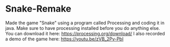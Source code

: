 # Snake-Remake
Made the game "Snake" using a program called Processing and coding it in java.
Make sure to have processing installed before you do anything else. You can download it here: https://processing.org/download/
I also recorded a demo of the game here: https://youtu.be/zVB_2Pv-PbI
